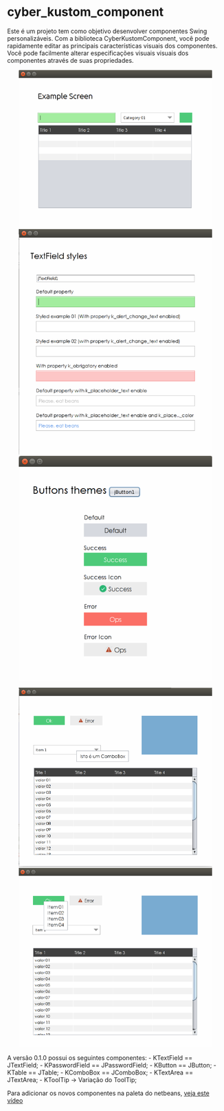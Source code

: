 # cyber_kustom_component
<p>
Este é um projeto tem como objetivo desenvolver componentes Swing personalizáveis. Com a biblioteca CyberKustomComponent,
você pode rapidamente editar as principais características visuais dos componentes. Você pode facilmente alterar especificações visuais
visuais dos componentes através de suas propriedades.
 </p>
 <p align="center">
  <img src="https://github.com/CyberCidades/cyber_kustom_component/blob/master/screenshots/01.png" width="450"/>
  <img src="https://github.com/CyberCidades/cyber_kustom_component/blob/master/screenshots/02.png" width="450"/>
  <img src="https://github.com/CyberCidades/cyber_kustom_component/blob/master/screenshots/03.png" width="450"/>
</p>
 <p align="center">
  <img src="https://github.com/CyberCidades/cyber_kustom_component/blob/master/screenshots/04.png" width="450"/>
  <img src="https://github.com/CyberCidades/cyber_kustom_component/blob/master/screenshots/05.png" width="450"/>
</p>
 <p>
 A versão 0.1.0 possui os seguintes componentes:
 - KTextField == JTextField;
 - KPasswordField == JPasswordField;
 - KButton == JButton;
 - KTable == JTable;
 - KComboBox == JComboBox;
 - KTextArea == JTextArea;
 - KToolTip -> Variação do ToolTip;
 </>
 <p>
 Para adicionar os novos componentes na paleta do netbeans, <a target="_blank" href="https://www.youtube.com/watch?v=ozqLqe9gLGA" > veja este vídeo </a>
 </p>
 

